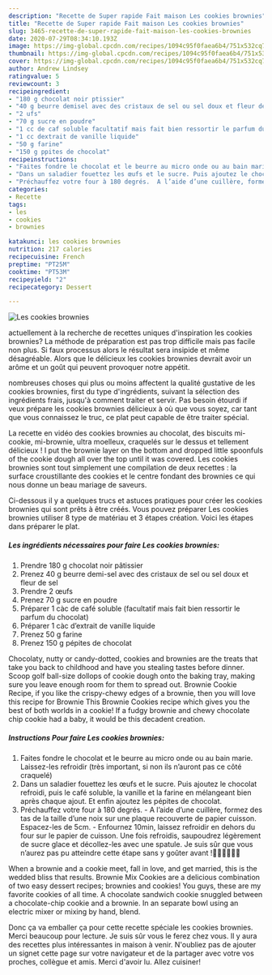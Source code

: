```yaml
---
description: "Recette de Super rapide Fait maison Les cookies brownies"
title: "Recette de Super rapide Fait maison Les cookies brownies"
slug: 3465-recette-de-super-rapide-fait-maison-les-cookies-brownies
date: 2020-07-29T08:34:10.193Z
image: https://img-global.cpcdn.com/recipes/1094c95f0faea6b4/751x532cq70/les-cookies-brownies-photo-principale-de-la-recette.jpg
thumbnail: https://img-global.cpcdn.com/recipes/1094c95f0faea6b4/751x532cq70/les-cookies-brownies-photo-principale-de-la-recette.jpg
cover: https://img-global.cpcdn.com/recipes/1094c95f0faea6b4/751x532cq70/les-cookies-brownies-photo-principale-de-la-recette.jpg
author: Andrew Lindsey
ratingvalue: 5
reviewcount: 3
recipeingredient:
- "180 g chocolat noir ptissier"
- "40 g beurre demisel avec des cristaux de sel ou sel doux et fleur de sel"
- "2 ufs"
- "70 g sucre en poudre"
- "1 cc de caf soluble facultatif mais fait bien ressortir le parfum du chocolat"
- "1 cc dextrait de vanille liquide"
- "50 g farine"
- "150 g ppites de chocolat"
recipeinstructions:
- "Faites fondre le chocolat et le beurre au micro onde ou au bain marie. Laissez-les refroidir (très important, si non ils n’auront pas ce côté craquelé)"
- "Dans un saladier fouettez les œufs et le sucre. Puis ajoutez le chocolat refroidi, puis le café soluble, la vanille et la farine en mélangeant bien après chaque ajout. Et enfin ajoutez les pépites de chocolat."
- "Préchauffez votre four à 180 degrés.  A l’aide d’une cuillère, formez des tas de la taille d’une noix sur une plaque recouverte de papier cuisson. Espacez-les de 5cm.  Enfournez 10min, laissez refroidir en dehors du four sur le papier de cuisson. Une fois refroidis, saupoudrez légèrement de sucre glace et décollez-les avec une spatule. Je suis sûr que vous n’aurez pas pu atteindre cette étape sans y goûter avant !🤤🤤🤤🤣🤣🤣"
categories:
- Recette
tags:
- les
- cookies
- brownies

katakunci: les cookies brownies 
nutrition: 217 calories
recipecuisine: French
preptime: "PT25M"
cooktime: "PT53M"
recipeyield: "2"
recipecategory: Dessert

---
```



![Les cookies brownies](https://img-global.cpcdn.com/recipes/1094c95f0faea6b4/751x532cq70/les-cookies-brownies-photo-principale-de-la-recette.jpg)

actuellement à la recherche de recettes uniques d'inspiration les cookies brownies? La méthode de préparation est pas trop difficile mais pas facile non plus. Si faux processus alors le résultat sera insipide et même désagréable. Alors que le délicieux les cookies brownies devrait avoir un arôme et un goût qui peuvent provoquer notre appétit.

nombreuses choses qui plus ou moins affectent la qualité gustative de les cookies brownies, first du type d'ingrédients, suivant la sélection des ingrédients frais, jusqu'à comment traiter et servir. Pas besoin étourdi if veux prépare les cookies brownies délicieux à où que vous soyez, car tant que vous connaissez le truc, ce plat peut capable de être traiter spécial.

La recette en vidéo des cookies brownies au chocolat, des biscuits mi-cookie, mi-brownie, ultra moelleux, craquelés sur le dessus et tellement délicieux ! I put the brownie layer on the bottom and dropped little spoonfuls of the cookie dough all over the top until it was covered. Les cookies brownies sont tout simplement une compilation de deux recettes : la surface croustillante des cookies et le centre fondant des brownies ce qui nous donne un beau mariage de saveurs.


Ci-dessous il y a quelques trucs et astuces pratiques pour créer les cookies brownies qui sont prêts à être créés. Vous pouvez préparer Les cookies brownies utiliser 8 type de matériau et 3 étapes création. Voici les étapes dans préparer le plat.

<!--inarticleads1-->

##### Les ingrédients nécessaires pour faire Les cookies brownies:

1. Prendre 180 g chocolat noir pâtissier
1. Prenez 40 g beurre demi-sel avec des cristaux de sel ou sel doux et fleur de sel
1. Prendre 2 œufs
1. Prenez 70 g sucre en poudre
1. Préparer 1 càc de café soluble (facultatif mais fait bien ressortir le parfum du chocolat)
1. Préparer 1 càc d’extrait de vanille liquide
1. Prenez 50 g farine
1. Prenez 150 g pépites de chocolat


Chocolaty, nutty or candy-dotted, cookies and brownies are the treats that take you back to childhood and have you stealing tastes before dinner. Scoop golf ball-size dollops of cookie dough onto the baking tray, making sure you leave enough room for them to spread out. Brownie Cookie Recipe, if you like the crispy-chewy edges of a brownie, then you will love this recipe for Brownie This Brownie Cookies recipe which gives you the best of both worlds in a cookie! If a fudgy brownie and chewy chocolate chip cookie had a baby, it would be this decadent creation. 

<!--inarticleads2-->

##### Instructions Pour faire Les cookies brownies:

1. Faites fondre le chocolat et le beurre au micro onde ou au bain marie. Laissez-les refroidir (très important, si non ils n’auront pas ce côté craquelé)
1. Dans un saladier fouettez les œufs et le sucre. Puis ajoutez le chocolat refroidi, puis le café soluble, la vanille et la farine en mélangeant bien après chaque ajout. Et enfin ajoutez les pépites de chocolat.
1. Préchauffez votre four à 180 degrés.  - A l’aide d’une cuillère, formez des tas de la taille d’une noix sur une plaque recouverte de papier cuisson. Espacez-les de 5cm.  - Enfournez 10min, laissez refroidir en dehors du four sur le papier de cuisson. Une fois refroidis, saupoudrez légèrement de sucre glace et décollez-les avec une spatule. Je suis sûr que vous n’aurez pas pu atteindre cette étape sans y goûter avant !🤤🤤🤤🤣🤣🤣


When a brownie and a cookie meet, fall in love, and get married, this is the wedded bliss that results. Brownie Mix Cookies are a delicious combination of two easy dessert recipes; brownies and cookies! You guys, these are my favorite cookies of all time. A chocolate sandwich cookie snuggled between a chocolate-chip cookie and a brownie. In an separate bowl using an electric mixer or mixing by hand, blend. 


Donc ça va emballer ça pour cette recette spéciale les cookies brownies. Merci beaucoup pour lecture. Je suis sûr vous le ferez chez vous. Il y aura des recettes plus  intéressantes in maison à venir. N'oubliez pas de ajouter un signet cette page sur votre navigateur et de la partager avec votre vos proches, collègue et amis. Merci d'avoir lu. Allez cuisiner!
